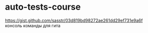 # auto-tests-course
https://gist.github.com/sasstr/03d819bd98272ae261dd29ef731e9a6f консоль команды для гита